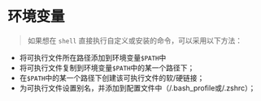 # 环境变量

> 如果想在 `shell` 直接执行自定义或安装的命令，可以采用以下方法：

- 将可执行文件所在路径添加到环境变量`$PATH`中
- 将可执行文件复制到环境变量`$PATH`中的某一个路径下；
- 在`$PATH`中的某一个路径下创建该可执行文件的软/硬链接；
- 为可执行文件设置别名，并添加到配置文件中（/.bash_profile或/.zshrc）；
